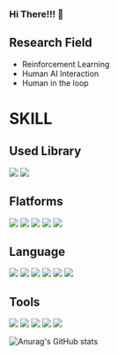 ### Hi There!!! 👋

<!--
**raflereak/raflereak** is a ✨ _special_ ✨ repository because its `README.md` (this file) appears on your GitHub profile.

Here are some ideas to get you started:

- 🔭 I’m currently working on ...
- 🌱 I’m currently learning ...
- 👯 I’m looking to collaborate on ...
- 🤔 I’m looking for help with ...
- 💬 Ask me about ...
- 📫 How to reach me: ...
- 😄 Pronouns: ...
- ⚡ Fun fact: ...
-->

## Research Field
- Reinforcement Learning
- Human AI Interaction
- Human in the loop 

# SKILL
## Used Library
<img src="https://img.shields.io/badge/TensorFlow-FF6F00?style=flat-square&logo=tensorflow&logoColor=white"/> 
<img src="https://img.shields.io/badge/flask-000000?style=flat-square&logo=flask&logoColor=white"/> 


## Flatforms
<img src="https://img.shields.io/badge/Windows-0078D4?style=flat-square&logo=windows 11&logoColor=white"/>
<img src="https://img.shields.io/badge/Ubtuntu-E95420?style=flat-square&logo=Ubuntu&logoColor=white"/>
<img src="https://img.shields.io/badge/Android-3DDC84?style=flat-square&logo=Android&logoColor=white"/>
<img src="https://img.shields.io/badge/iOS-000000?style=flat-square&logo=ios&logoColor=white"/> 
<img src="https://img.shields.io/badge/Synology-B5B5B6?style=flat-square&logo=synology&logoColor=white"/>


## Language
<img src="https://img.shields.io/badge/Python-3776AB?style=flat-square&logo=python&logoColor=white"/> 
<img src="https://img.shields.io/badge/C-A8B9CC?style=flat-square&logo=C&logoColor=white"/> 
<img src="https://img.shields.io/badge/C++-00599C?style=flat-square&logo=cplusplus&logoColor=white"/> 
<img src="https://img.shields.io/badge/CSharp-239120?style=flat-square&logo=CSharp&logoColor=white"/> 
<img src="https://img.shields.io/badge/JavaScript-F7DF1E?style=flat-square&logo=JavaScript&logoColor=white"/> 
<img src="https://img.shields.io/badge/java-%23ED8B00.svg?style=for-the-badge&logo=java&logoColor=white"/>

## Tools
<img src="https://img.shields.io/badge/Visual Studio-5C2D91?style=flat-square&logo=visualstudio&logoColor=white"/>
<img src="https://img.shields.io/badge/VS Code-007ACC?style=flat-square&logo=visualstudiocode&logoColor=white"/>
<img src="https://img.shields.io/badge/Docker-2496ED?style=flat-square&logo=Docker&logoColor=white"/>
<img src="https://img.shields.io/badge/Android-3DDC84?style=flat-square&logo=firebase&logoColor=white"/>
<img src="https://img.shields.io/badge/AdobeAfterEffects-9999FF?style=flat-square&logo=AdobeAfterEffects&logoColor=white"/>


![Anurag's GitHub stats](https://github-readme-stats.vercel.app/api?username=raflereak&show_icons=true&theme=radical)
